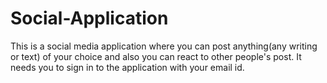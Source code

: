 # Social-Application
This is a social media application where you can post anything(any writing or text) of your choice and also you can react to other people's
post. It needs you to sign in to the application with your email id.
